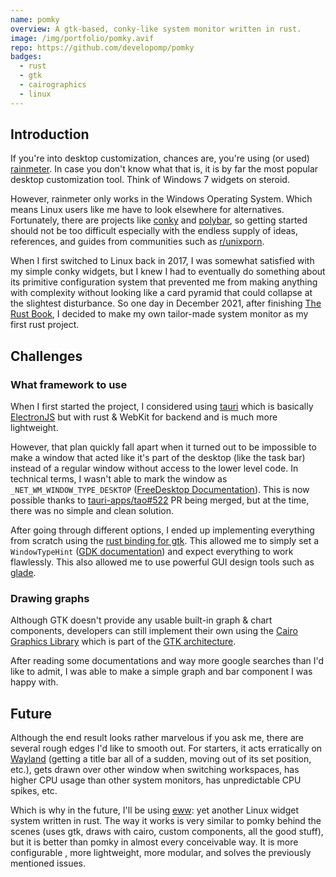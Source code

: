 ```yaml
---
name: pomky
overview: A gtk-based, conky-like system monitor written in rust.
image: /img/portfolio/pomky.avif
repo: https://github.com/developomp/pomky
badges:
  - rust
  - gtk
  - cairographics
  - linux
---
```


## Introduction

If you're into desktop customization, chances are, you're using (or used)
[rainmeter][rainmeter]. In case you don't know what that is, it is by far the
most popular desktop customization tool. Think of Windows 7 widgets on steroid.

However, rainmeter only works in the Windows Operating System. Which means Linux
users like me have to look elsewhere for alternatives. Fortunately, there are
projects like [conky][conky] and [polybar][polybar], so getting started should
not be too difficult especially with the endless supply of ideas, references,
and guides from communities such as [r/unixporn][unixporn].

When I first switched to Linux back in 2017, I was somewhat satisfied with my
simple conky widgets, but I knew I had to eventually do something about its
primitive configuration system that prevented me from making anything with
complexity without looking like a card pyramid that could collapse at the
slightest disturbance. So one day in December 2021, after finishing
[The Rust Book][the-rust-book], I decided to make my own tailor-made system
monitor as my first rust project.

## Challenges

### What framework to use

When I first started the project, I considered using [tauri][tauri] which is
basically [ElectronJS][electronjs] but with rust & WebKit for backend and is
much more lightweight.

However, that plan quickly fall apart when it turned out to be impossible to
make a window that acted like it's part of the desktop (like the task bar)
instead of a regular window without access to the lower level code. In technical
terms, I wasn't able to mark the window as `_NET_WM_WINDOW_TYPE_DESKTOP`
([FreeDesktop Documentation][freedesktop-docs]). This is now possible thanks to
[tauri-apps/tao#522][tauri-always-on-bottom] PR being merged, but at the time,
there was no simple and clean solution.

After going through different options, I ended up implementing everything from
scratch using the [rust binding for gtk][gtk-rs]. This allowed me to simply set
a `WindowTypeHint` ([GDK documentation][gdk-docs]) and expect everything to work
flawlessly. This also allowed me to use powerful GUI design tools such as
[glade][glade].

### Drawing graphs

Although GTK doesn't provide any usable built-in graph & chart components,
developers can still implement their own using the
[Cairo Graphics Library][cairographics] which is part of the
[GTK architecture][gtk-architecture].

After reading some documentations and way more google searches than I'd like to
admit, I was able to make a simple graph and bar component I was happy with.

## Future

Although the end result looks rather marvelous if you ask me, there are several
rough edges I'd like to smooth out. For starters, it acts erratically on
[Wayland][wayland] (getting a title bar all of a sudden, moving out of its set
position, etc.), gets drawn over other window when switching workspaces, has
higher CPU usage than other system monitors, has unpredictable CPU spikes, etc.

Which is why in the future, I'll be using [eww][eww]: yet another Linux widget
system written in rust. The way it works is very similar to pomky behind the
scenes (uses gtk, draws with cairo, custom components, all the good stuff), but
it is better than pomky in almost every conceivable way. It is more configurable
, more lightweight, more modular, and solves the previously mentioned issues.

[rainmeter]: https://www.rainmeter.net "rainmeter"
[conky]: https://github.com/brndnmtthws/conky "conky"
[polybar]: https://github.com/polybar/polybar "polybar"
[unixporn]: https://www.reddit.com/r/unixporn "unixporn"
[the-rust-book]: https://doc.rust-lang.org/book "The Rust Book"
[tauri]: https://tauri.app "tauri"
[electronjs]: https://www.electronjs.org "ElectronJS"
[freedesktop-docs]: https://specifications.freedesktop.org/wm-spec/wm-spec-latest.html#idm45299620502752 "Freedesktop Documentation"
[tauri-always-on-bottom]: https://github.com/tauri-apps/tao/pull/522 "tauri-apps/tao PR #522"
[gtk-rs]: https://gtk-rs.org "gtk-rs"
[gdk-docs]: https://docs.gtk.org/gdk3/enum.WindowTypeHint.html#desktop "GDK Documentation"
[glade]: https://wiki.gnome.org/Apps/Glade "Glade"
[cairographics]: https://www.cairographics.org "Cairo Graphics"
[gtk-architecture]: https://www.gtk.org/docs/architecture "GTK architecture"
[wayland]: https://wayland.freedesktop.org "Wayland"
[eww]: https://github.com/elkowar/eww "eww"
